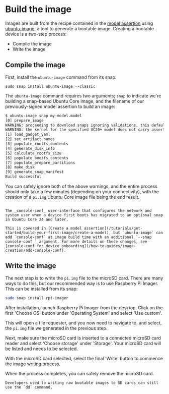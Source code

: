 # Build the image

Images are built from the recipe contained in the [model assertion](/tutorials/get-started/build-your-first-image/create-a-model) using [ubuntu-image](https://github.com/canonical/ubuntu-image), a tool to generate a bootable image. Creating a bootable device is a two-step process:

- Compile the image
- Write the image

## Compile the image

First, install the `ubuntu-image` command from its snap:

```
sudo snap install ubuntu-image --classic
```

The `ubuntu-image` command requires two arguments; `snap` to indicate we're building a snap-based Ubuntu Core image, and the filename of our previously-signed model assertion to build an image:

```bash
$ ubuntu-image snap my-model.model
[0] prepare_image
WARNING: proceeding to download snaps ignoring validations, this default will change in the future. For now use --validation=enforce for validations to be taken into account, pass instead --validation=ignore to preserve current behavior going forward
WARNING: the kernel for the specified UC20+ model does not carry assertion max formats information, assuming possibly incorrectly the kernel revision can use the same formats as snapd
[1] load_gadget_yaml
[2] set_artifact_names
[3] populate_rootfs_contents
[4] generate_disk_info
[5] calculate_rootfs_size
[6] populate_bootfs_contents
[7] populate_prepare_partitions
[8] make_disk
[9] generate_snap_manifest
Build successful
```
You can safely ignore both of the above warnings, and the entire process should only take a few minutes (depending on your connectivity), with the creation of  a `pi.img` Ubuntu Core image file being the end result.

```{tip}
 
The _console-conf_ user-interface that configures the network and system user when a device first boots has migrated to an optional snap in Ubuntu Core 24 and later.

This is covered in [Create a model assertion](/tutorials/get-started/build-your-first-image/create-a-model), but `ubuntu-image` can add `console-conf` at image build time with an additional `--snap console-conf ` argument. For more details on these changes, see [console-conf for device onboarding](/how-to-guides/image-creation/add-console-conf).
```

## Write the image

The next step is to write the `pi.img` file to the microSD card. There are many ways to do this, but our recommended way is to use Raspberry Pi Imager. This can be installed from its snap:

```bash
sudo snap install rpi-imager
```

After installation, launch Raspberry Pi Imager from the desktop. Click on the first 'Choose OS' button under 'Operating System' and select 'Use custom'.

This will open a file requester, and you now need to navigate to, and select, the `pi.img` file we generated in the previous step.

Next, make sure the microSD card is inserted to a connected microSD card reader and select 'Choose storage' under 'Storage'. Your microSD card will be listed and needs to be selected.

With the microSD card selected, select the final 'Write' button to commence the image writing process.

When the process completes, you can safely remove the microSD card.

```{tip}
Developers used to writing raw bootable images to SD cards can still use the `dd` command.
```

